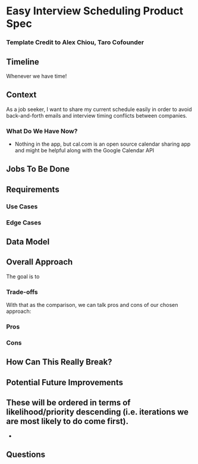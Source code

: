 # Easy Interview Scheduling Product Spec
### Template Credit to Alex Chiou, Taro Cofounder

## Timeline
Whenever we have time!


## Context
As a job seeker, I want to share my current schedule easily in order to avoid back-and-forth emails and interview timing conflicts between companies. 

### What Do We Have Now?
- Nothing in the app, but cal.com is an open source calendar sharing app and might be helpful along with the Google Calendar API

## Jobs To Be Done

## Requirements

### Use Cases

### Edge Cases

## Data Model

## Overall Approach
The goal is to

### Trade-offs

With that as the comparison, we can talk pros and cons of our chosen approach:
### Pros

### Cons

## How Can This Really Break?

## Potential Future Improvements
These will be ordered in terms of likelihood/priority descending (i.e. iterations we are most likely to do come first).
- 
- 

## Questions


